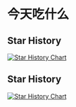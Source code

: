 # 今天吃什么



## Star History

[![Star History Chart](https://api.star-history.com/svg?repos=realheyu/eat_what&type=Date)](https://star-history.com/#realheyu/eat_what&Date)


## Star History

<a href="https://star-history.com/#taosdata/TDengine&Date">
  <picture>
    <source media="(prefers-color-scheme: dark)" srcset="https://api.star-history.com/svg?repos=taosdata/TDengine&type=Date&theme=dark" />
    <source media="(prefers-color-scheme: light)" srcset="https://api.star-history.com/svg?repos=taosdata/TDengine&type=Date" />
    <img alt="Star History Chart" src="https://api.star-history.com/svg?repos=taosdata/TDengine&type=Date" />
  </picture>
</a>
